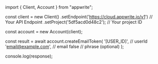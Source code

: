 import { Client, Account } from "appwrite";

const client = new Client()
    .setEndpoint('https://cloud.appwrite.io/v1') // Your API Endpoint
    .setProject('5df5acd0d48c2'); // Your project ID

const account = new Account(client);

const result = await account.createEmailToken(
    '[USER_ID]', // userId
    'email@example.com', // email
    false // phrase (optional)
);

console.log(response);
